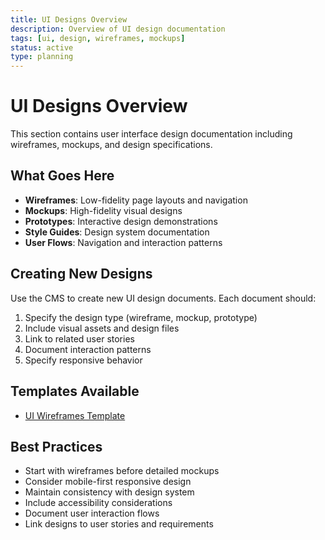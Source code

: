 ```yaml
---
title: UI Designs Overview
description: Overview of UI design documentation
tags: [ui, design, wireframes, mockups]
status: active
type: planning
---
```


# UI Designs Overview

This section contains user interface design documentation including wireframes, mockups, and design specifications.

## What Goes Here

- **Wireframes**: Low-fidelity page layouts and navigation
- **Mockups**: High-fidelity visual designs
- **Prototypes**: Interactive design demonstrations
- **Style Guides**: Design system documentation
- **User Flows**: Navigation and interaction patterns

## Creating New Designs

Use the CMS to create new UI design documents. Each document should:

1. Specify the design type (wireframe, mockup, prototype)
2. Include visual assets and design files
3. Link to related user stories
4. Document interaction patterns
5. Specify responsive behavior

## Templates Available

- [UI Wireframes Template](/docs/templates/ui-wireframes-template)

## Best Practices

- Start with wireframes before detailed mockups
- Consider mobile-first responsive design
- Maintain consistency with design system
- Include accessibility considerations
- Document user interaction flows
- Link designs to user stories and requirements